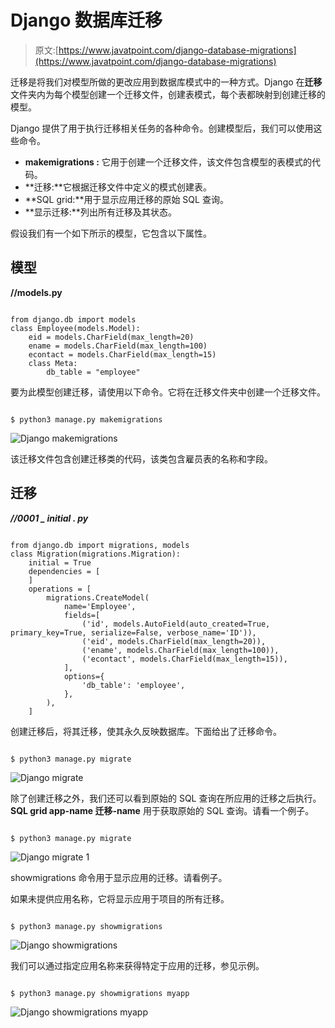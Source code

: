 # Django 数据库迁移

> 原文:[https://www.javatpoint.com/django-database-migrations](https://www.javatpoint.com/django-database-migrations)

迁移是将我们对模型所做的更改应用到数据库模式中的一种方式。Django 在**迁移**文件夹内为每个模型创建一个迁移文件，创建表模式，每个表都映射到创建迁移的模型。

Django 提供了用于执行迁移相关任务的各种命令。创建模型后，我们可以使用这些命令。

*   **makemigrations :** 它用于创建一个迁移文件，该文件包含模型的表模式的代码。
*   **迁移:**它根据迁移文件中定义的模式创建表。
*   **SQL grid:**用于显示应用迁移的原始 SQL 查询。
*   **显示迁移:**列出所有迁移及其状态。

假设我们有一个如下所示的模型，它包含以下属性。

## 模型

**//models.py**

```

from django.db import models
class Employee(models.Model):
    eid = models.CharField(max_length=20)
    ename = models.CharField(max_length=100)
    econtact = models.CharField(max_length=15)
    class Meta:
        db_table = "employee"

```

要为此模型创建迁移，请使用以下命令。它将在迁移文件夹中创建一个迁移文件。

```

$ python3 manage.py makemigrations

```

![Django makemigrations](../Images/36609b0d97499eb2e8ca217ac3bb0e58.png)

该迁移文件包含创建迁移类的代码，该类包含雇员表的名称和字段。

## 迁移

***//0001 _ initial . py***

```

from django.db import migrations, models
class Migration(migrations.Migration):
    initial = True
    dependencies = [
    ]
    operations = [
        migrations.CreateModel(
            name='Employee',
            fields=[
                ('id', models.AutoField(auto_created=True, primary_key=True, serialize=False, verbose_name='ID')),
                ('eid', models.CharField(max_length=20)),
                ('ename', models.CharField(max_length=100)),
                ('econtact', models.CharField(max_length=15)),
            ],
            options={
                'db_table': 'employee',
            },
        ),
    ]

```

创建迁移后，将其迁移，使其永久反映数据库。下面给出了迁移命令。

```

$ python3 manage.py migrate

```

![Django migrate](../Images/8586c95621d322a9ef1646d59fb6f480.png)

除了创建迁移之外，我们还可以看到原始的 SQL 查询在所应用的迁移之后执行。**SQL grid app-name 迁移-name** 用于获取原始的 SQL 查询。请看一个例子。

```

$ python3 manage.py migrate

```

![Django migrate 1](../Images/22416b3f78d50e3b8390b78704026b93.png)

showmigrations 命令用于显示应用的迁移。请看例子。

如果未提供应用名称，它将显示应用于项目的所有迁移。

```

$ python3 manage.py showmigrations

```

![Django showmigrations](../Images/f59bacc856f6fb067c3706e246122a90.png)

我们可以通过指定应用名称来获得特定于应用的迁移，参见示例。

```

$ python3 manage.py showmigrations myapp

```

![Django showmigrations myapp](../Images/c65a1d93e81e121813e60bee57d4680f.png)